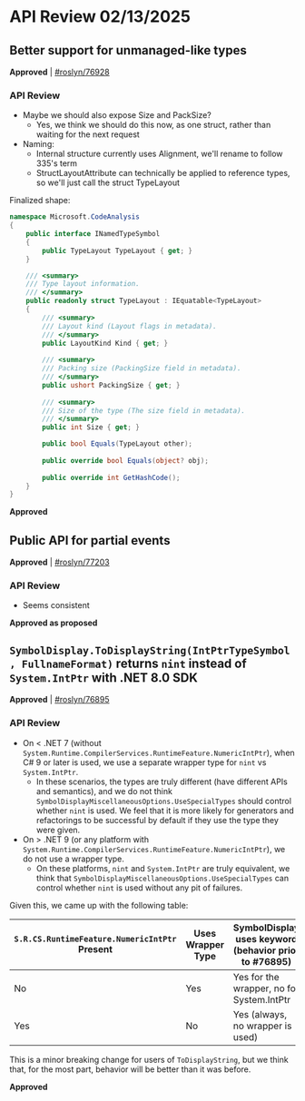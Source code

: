 # API Review 02/13/2025

## Better support for unmanaged-like types

**Approved** | [#roslyn/76928](https://github.com/dotnet/roslyn/issues/76928#issuecomment-2657799308)

### API Review

* Maybe we should also expose Size and PackSize?
    * Yes, we think we should do this now, as one struct, rather than waiting for the next request
* Naming:
    * Internal structure currently uses Alignment, we'll rename to follow 335's term
    * StructLayoutAttribute can technically be applied to reference types, so we'll just call the
      struct TypeLayout

Finalized shape:

```cs
namespace Microsoft.CodeAnalysis
{
    public interface INamedTypeSymbol
    {
        public TypeLayout TypeLayout { get; }
    }

    /// <summary>
    /// Type layout information.
    /// </summary>
    public readonly struct TypeLayout : IEquatable<TypeLayout>
    {
        /// <summary>
        /// Layout kind (Layout flags in metadata).
        /// </summary>
        public LayoutKind Kind { get; }
 
        /// <summary>
        /// Packing size (PackingSize field in metadata).
        /// </summary>
        public ushort PackingSize { get; }
 
        /// <summary>
        /// Size of the type (The size field in metadata).
        /// </summary>
        public int Size { get; }

        public bool Equals(TypeLayout other);
 
        public override bool Equals(object? obj);
 
        public override int GetHashCode();
    }
}
```

**Approved**
## Public API for partial events

**Approved** | [#roslyn/77203](https://github.com/dotnet/roslyn/issues/77203#issuecomment-2657800442)

### API Review

* Seems consistent

**Approved as proposed**
## `SymbolDisplay.ToDisplayString(IntPtrTypeSymbol, FullnameFormat)` returns `nint` instead of `System.IntPtr` with .NET 8.0 SDK

**Approved** | [#roslyn/76895](https://github.com/dotnet/roslyn/issues/76895#issuecomment-2657814053)

### API Review

* On < .NET 7 (without `System.Runtime.CompilerServices.RuntimeFeature.NumericIntPtr`), when C# 9 or later is used, we use a separate wrapper type for `nint` vs `System.IntPtr`.
  * In these scenarios, the types are truly different (have different APIs and semantics), and we do not think `SymbolDisplayMiscellaneousOptions.UseSpecialTypes` should control whether `nint` is used. We feel that it is more likely for generators and refactorings to be successful by default if they use the type they were given.
* On > .NET 9 (or any platform with `System.Runtime.CompilerServices.RuntimeFeature.NumericIntPtr`), we do not use a wrapper type.
  * On these platforms, `nint` and `System.IntPtr` are truly equivalent, we think that `SymbolDisplayMiscellaneousOptions.UseSpecialTypes` can control whether `nint` is used without any pit of failures.

Given this, we came up with the following table:

| `S.R.CS.RuntimeFeature.NumericIntPtr` Present  | Uses Wrapper Type | SymbolDisplay uses keyword (behavior prior to #76895) | Proposed new behavior |
|-------------------------------------------------------------------------|-------------------|------------------------------------------------|----------|
| No | Yes | Yes for the wrapper, no for System.IntPtr | Keep behavior as is |
| Yes | No | Yes (always, no wrapper is used) | `SymbolDisplayMiscellaneousOptions.UseSpecialTypes` will control whether `nint` or `System.IntPtr` is used |

This is a minor breaking change for users of `ToDisplayString`, but we think that, for the most part, behavior will be better than it was before.

**Approved**

